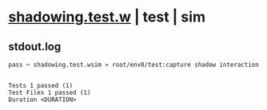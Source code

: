 # [shadowing.test.w](../../../../../examples/tests/valid/shadowing.test.w) | test | sim

## stdout.log
```log
pass ─ shadowing.test.wsim » root/env0/test:capture shadow interaction
 
 
Tests 1 passed (1)
Test Files 1 passed (1)
Duration <DURATION>
```

